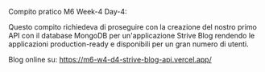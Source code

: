 Compito pratico M6 Week-4 Day-4:

Questo compito richiedeva di proseguire con la creazione del nostro primo API con il database MongoDB per un'applicazione Strive Blog rendendo le applicazioni production-ready e disponibili per un gran numero di utenti.

Blog online su: https://m6-w4-d4-strive-blog-api.vercel.app/

